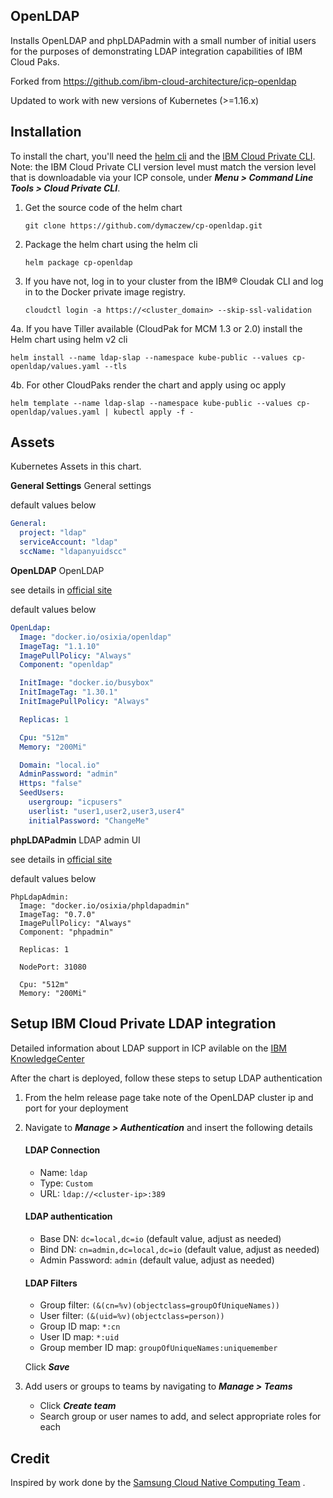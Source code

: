 ## OpenLDAP

Installs OpenLDAP and phpLDAPadmin with a small number of initial users for the purposes of demonstrating LDAP integration capabilities of IBM Cloud Paks.

Forked from https://github.com/ibm-cloud-architecture/icp-openldap

Updated to work with new versions of Kubernetes (>=1.16.x)

## Installation
To install the chart, you'll need the [helm cli](https://www.ibm.com/support/knowledgecenter/SSBS6K_2.1.0/app_center/create_helm_cli.html?view=kc) and the [IBM Cloud Private CLI](https://www.ibm.com/support/knowledgecenter/SSBS6K_2.1.0/manage_cluster/install_cli.html?view=kc). Note: the IBM Cloud Private CLI version level must match the version level that is downloadable via your ICP console, under ***Menu > Command Line Tools > Cloud Private CLI***.

1. Get the source code of the helm chart

   `git clone https://github.com/dymaczew/cp-openldap.git`

2. Package the helm chart using the helm cli

   `helm package cp-openldap`

3. If you have not, log in to your cluster from the IBM® Cloudak CLI and log in to the Docker private image registry.

   `cloudctl login -a https://<cluster_domain> --skip-ssl-validation`

4a. If you have Tiller available (CloudPak for MCM 1.3 or 2.0) install the Helm chart using helm v2 cli 

   `helm install --name ldap-slap --namespace kube-public --values cp-openldap/values.yaml --tls`

4b. For other CloudPaks render the chart and apply using oc apply

   `helm template --name ldap-slap --namespace kube-public --values cp-openldap/values.yaml | kubectl apply -f -`

## Assets

Kubernetes Assets in this chart.

**General Settings**
General settings

default values below

```yaml
General:
  project: "ldap"
  serviceAccount: "ldap"
  sccName: "ldapanyuidscc"
```

**OpenLDAP**
OpenLDAP

see details in [official site](http://www.openldap.org/)

default values below

```yaml
OpenLdap:
  Image: "docker.io/osixia/openldap"
  ImageTag: "1.1.10"
  ImagePullPolicy: "Always"
  Component: "openldap"

  InitImage: "docker.io/busybox"
  InitImageTag: "1.30.1"
  InitImagePullPolicy: "Always"

  Replicas: 1

  Cpu: "512m"
  Memory: "200Mi"

  Domain: "local.io"
  AdminPassword: "admin"
  Https: "false"
  SeedUsers: 
    usergroup: "icpusers"
    userlist: "user1,user2,user3,user4"
    initialPassword: "ChangeMe"
```

**phpLDAPadmin**
LDAP admin UI

see details in [official site](http://phpldapadmin.sourceforge.net/)

default values below
```
PhpLdapAdmin:
  Image: "docker.io/osixia/phpldapadmin"
  ImageTag: "0.7.0"
  ImagePullPolicy: "Always"
  Component: "phpadmin"

  Replicas: 1

  NodePort: 31080

  Cpu: "512m"
  Memory: "200Mi"
```

## Setup IBM Cloud Private LDAP integration

Detailed information about LDAP support in ICP avilable on the [IBM KnowledgeCenter](https://www.ibm.com/support/knowledgecenter/SSBS6K_2.1.0/user_management/configure_ldap.html)

After the chart is deployed, follow these steps to setup LDAP authentication
 
 1. From the helm release page take note of the OpenLDAP cluster ip and port for your deployment
 2. Navigate to ***Manage > Authentication*** and insert the following details
    #### LDAP Connection
    - Name: `ldap`
    - Type: `Custom`
    - URL: `ldap://<cluster-ip>:389`
    
    #### LDAP authentication
    - Base DN: `dc=local,dc=io` (default value, adjust as needed)
    - Bind DN: `cn=admin,dc=local,dc=io` (default value, adjust as needed)
    - Admin Password: `admin` (default value, adjust as needed)
    
    #### LDAP Filters
    - Group filter: `(&(cn=%v)(objectclass=groupOfUniqueNames))`
    - User filter: `(&(uid=%v)(objectclass=person))`
    - Group ID map: `*:cn`
    - User ID map: `*:uid`
    - Group member ID map: `groupOfUniqueNames:uniquemember`

    Click ***Save***
    
 3. Add users or groups to teams by navigating to ***Manage > Teams***
    - Click ***Create team***
    - Search group or user names to add, and select appropriate roles for each
    

## Credit

Inspired by work done by the [Samsung Cloud Native Computing Team](https://github.com/samsung-cnct) .
